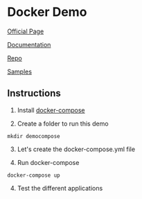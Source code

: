 # Docker Demo

[Official Page](https://docs.docker.com/compose/gettingstarted/)

[Documentation](https://docs.docker.com/compose/)

[Repo](https://github.com/docker/compose)

[Samples](https://github.com/dockersamples/example-voting-app)


## Instructions

1. Install [docker-compose](https://docs.docker.com/compose/install/)

2. Create a folder to run this demo

```
mkdir democompose
```

3. Let's create the docker-compose.yml file
   
4. Run docker-compose

```
docker-compose up
```

4. Test the different applications


